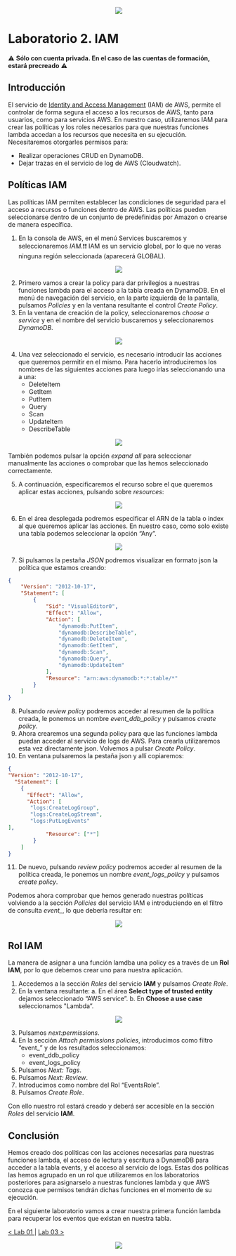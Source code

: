 <p align="center">
    <img src="../resources/header.png">
</p>

# Laboratorio 2. IAM

:warning: **Sólo con cuenta privada. En el caso de las cuentas de formación, estará precreado** :warning:

## Introducción

El servicio de [Identity and Access Management](https://docs.aws.amazon.com/es_es/iam/?id=docs_gateway) (IAM) de AWS, permite el controlar de forma segura el acceso a los recursos de AWS, tanto para usuarios, como para servicios AWS. En nuestro caso, utilizaremos IAM para crear las políticas y los roles necesarios para que nuestras funciones lambda accedan a los recursos que necesita en su ejecución. Necesitaremos otorgarles permisos para:
-	Realizar operaciones CRUD en DynamoDB.
-	Dejar trazas en el servicio de log de AWS (Cloudwatch).

## Políticas IAM

Las políticas IAM permiten establecer las condiciones de seguridad para el acceso a recursos o funciones dentro de AWS. Las políticas pueden seleccionarse dentro de un conjunto de predefinidas por Amazon o crearse de manera específica. 
1.	En la consola de AWS, en el menú Services buscaremos y seleccionaremos *IAM*.:exclamation::exclamation: IAM es un servicio global, por lo que no veras ninguna región seleccionada (aparecerá GLOBAL).

<p align="center">
    <img src="resources/policy_1.png"/>
</p>

2.	Primero vamos a crear la policy para dar privilegios a nuestras funciones lambda para el acceso a la tabla creada en DynamoDB. En el menú de navegación del servicio, en la parte izquierda de la pantalla, pulsamos *Policies* y en la ventana resultante el control *Create Policy*.
3.	En la ventana de creación de la policy, seleccionaremos *choose a service* y en el nombre del servicio buscaremos y seleccionaremos *DynamoDB*.

<p align="center">
    <img src="resources/policy_2.png"/>
</p>

4.	Una vez seleccionado el servicio, es necesario introducir las acciones que queremos permitir en el mismo. Para hacerlo introduciremos los nombres de las siguientes acciones para luego irlas seleccionando una a una:
      * DeleteItem
      * GetItem
      * PutItem
      * Query
      * Scan
      * UpdateItem
      * DescribeTable

<p align="center">
    <img src="resources/policy_3.png"/>
</p>

También podemos pulsar la opción *expand all* para seleccionar manualmente las acciones o comprobar que las hemos seleccionado correctamente.

5.	A continuación, especificaremos el recurso sobre el que queremos aplicar estas acciones, pulsando  sobre *resources*:

<p align="center">
    <img src="resources/policy_4.png"/>
</p>

6.	En el área desplegada podremos especificar el ARN de la tabla o index al que queremos aplicar las acciones. En nuestro caso, como solo existe una tabla podemos seleccionar la opción “Any”.

<p align="center">
    <img src="resources/policy_5.png"/>
</p>

7.	Si pulsamos la pestaña *JSON* podremos visualizar en formato json la política que estamos creando:
```json
{
    "Version": "2012-10-17",
    "Statement": [
        {
            "Sid": "VisualEditor0",
            "Effect": "Allow",
            "Action": [
                "dynamodb:PutItem",
                "dynamodb:DescribeTable",
                "dynamodb:DeleteItem",
                "dynamodb:GetItem",
                "dynamodb:Scan",
                "dynamodb:Query",
                "dynamodb:UpdateItem"
            ],
            "Resource": "arn:aws:dynamodb:*:*:table/*"
        }
    ]
}
```
8.	Pulsando *review policy* podremos acceder al resumen de la política creada, le ponemos un nombre *event_ddb_policy* y pulsamos *create policy*.
9.	Ahora crearemos una segunda policy para que las funciones lambda puedan acceder al servicio de logs de AWS. Para crearla utilizaremos esta vez directamente json. Volvemos a pulsar *Create Policy*.
10.	En ventana pulsaremos la pestaña json y allí copiaremos:
```json
{
"Version": "2012-10-17",
  "Statement": [
    {
      "Effect": "Allow",
      "Action": [
       "logs:CreateLogGroup",
       "logs:CreateLogStream",
       "logs:PutLogEvents"
],
            "Resource": ["*"]
        }
    ]
}
```
11.	De nuevo, pulsando *review policy* podremos acceder al resumen de la política creada, le ponemos un nombre *event_logs_policy* y pulsamos *create policy*.

Podemos ahora comprobar que hemos generado nuestras políticas volviendo a la sección *Policies* del servicio IAM e introduciendo en el filtro de consulta *event_*, lo que debería resultar en:

<p align="center">
    <img src="resources/policy_6.png"/>
</p>


## Rol IAM
La manera de asignar a una función lamdba una policy es a través de un **Rol IAM**, por lo que debemos crear uno para nuestra aplicación.
1.	Accedemos a la sección *Roles* del servicio **IAM** y pulsamos *Create Role*.
2.	En la ventana resultante:
a.	En el área **Select type of trusted entity** dejamos seleccionado “AWS service”.
b.	En **Choose a use case** seleccionamos "Lambda”.

<p align="center">
    <img src="resources/rol_1.png"/>
</p>

3.	Pulsamos *next:permissions*.
4.	En la sección *Attach permissions policies*, introducimos como filtro “event_” y de los resultados seleccionamos:
    * event_ddb_policy
    * event_logs_policy
5.	Pulsamos *Next: Tags*. 
6.	Pulsamos *Next: Review*.
7.	Introducimos como nombre del Rol “EventsRole”.
8.	Pulsamos *Create Role*.

Con ello nuestro rol estará creado y deberá ser accesible en la sección *Roles* del servicio **IAM**.

## Conclusión
Hemos creado dos políticas con las acciones necesarias para nuestras funciones lambda, el acceso de lectura y escritura a DynamoDB para acceder a la tabla events, y el acceso al servicio de logs. Estas dos políticas las hemos agrupado en un rol que utilizaremos en los laboratorios posteriores para asignarselo a nuestras funciones lambda y que AWS conozca que permisos tendrán dichas funciones en el momento de su ejecución.

En el siguiente laboratorio vamos a crear nuestra primera función lambda para recuperar los eventos que existan en nuestra tabla.

[< Lab 01 ](../lab-01)  | [Lab 03 >](../lab-03) 

<p align="center">
    <img src="../resources/header.png">
</p>

